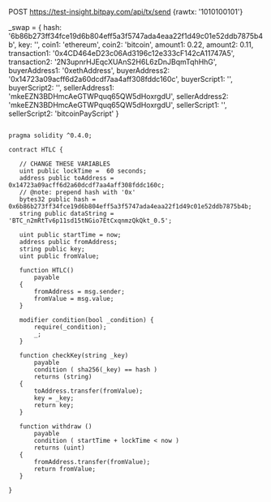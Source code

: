 POST
https://test-insight.bitpay.com/api/tx/send
{rawtx: '1010100101'}



 _swap = { 
     hash: '6b86b273ff34fce19d6b804eff5a3f5747ada4eaa22f1d49c01e52ddb7875b4b',
     key: '',
     coin1: 'ethereum',
     coin2: 'bitcoin',
     amount1: 0.22,
     amount2: 0.11,
     transaction1: '0x4CD464eD23c06Ad3196c12e333cF142cA11747A5',
     transaction2: '2N3upnrHJEqcXUAnS2H6L6zDnJBqmTqhHhG',
     buyerAddress1: '0xethAddress',
     buyerAddress2: '0x14723a09acff6d2a60dcdf7aa4aff308fddc160c',
     buyerScript1: '',
     buyerScript2: '',
     sellerAddress1: 'mkeEZN3BDHmcAeGTWPquq65QW5dHoxrgdU',
     sellerAddress2: 'mkeEZN3BDHmcAeGTWPquq65QW5dHoxrgdU',
     sellerScript1: '',
     sellerScript2: 'bitcoinPayScript' 
 }



 ```

pragma solidity ^0.4.0;

contract HTLC {
    
    // CHANGE THESE VARIABLES
    uint public lockTime =  60 seconds;
    address public toAddress = 0x14723a09acff6d2a60dcdf7aa4aff308fddc160c;
    // @note: prepend hash with '0x'
    bytes32 public hash = 0x6b86b273ff34fce19d6b804eff5a3f5747ada4eaa22f1d49c01e52ddb7875b4b;
    string public dataString = 'BTC_n2mRtTv6p11sd15tNGio7EtCxqnmzQkQkt_0.5';

    uint public startTime = now;
    address public fromAddress;
    string public key;
    uint public fromValue;
    
    function HTLC() 
        payable 
    {
        fromAddress = msg.sender;
        fromValue = msg.value;
    }

    modifier condition(bool _condition) {
        require(_condition);
        _;
    }
    
    function checkKey(string _key)
        payable
        condition ( sha256(_key) == hash )
        returns (string)
    {
        toAddress.transfer(fromValue);
        key = _key;
        return key;
    }
    
    function withdraw () 
        payable
        condition ( startTime + lockTime < now )
        returns (uint)
    {
        fromAddress.transfer(fromValue);
        return fromValue;
    }
    
}


 ```